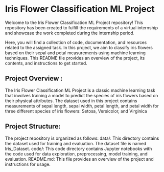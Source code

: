 # Iris Flower Classification ML Project 
Welcome to the Iris Flower Classification ML Project repository! 
This repository has been created to fulfill the requirements of a virtual internship and showcase the work completed during the internship period. 

Here, you will find a collection of code, documentation, and resources related to the assigned task.
In this project, we aim to classify iris flowers based on their sepal and petal measurements using machine learning techniques. 
This README file provides an overview of the project, its contents, and instructions to get started. 

## Project Overview : 
The Iris Flower Classification ML Project is a classic machine learning task that involves training a model to predict the species of iris flowers based on their physical attributes. 
The dataset used in this project contains measurements of sepal length, sepal width, petal length, and petal width for three different species of iris flowers: Setosa, Versicolor, and Virginica 

## Project Structure: 
The project repository is organized as follows: 
data/: This directory contains the dataset used for training and evaluation. The dataset file is named Iris_Dataset. 
code/: This code directory contains Jupyter notebooks with the code used for data exploration, preprocessing, model training, and evaluation.
README.md: This file provides an overview of the project and instructions for usage.
